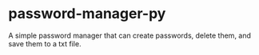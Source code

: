 # password-manager-py

A simple password manager that can create passwords, delete them, and save them to a txt file.

